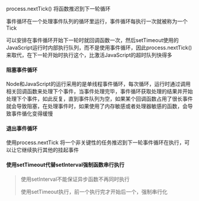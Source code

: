 process.nextTick() 将函数推迟到下一轮循环

事件循环在一个处理事件队列的循环里运行，事件循环每执行一次就被称为一个Tick

可以安排在事件循环开始下一轮时就回调函数一次，然后setTimeout使用的JavaScript运行时内部执行队列，而不是使用事件循环，因此process.nextTick()来取代，在下一轮开始时执行这个，比激活JavaScript的超时队列快得多

#### 阻塞事件循环

Node和JavaScript的运行采用的是单线程事件循环，每次循环，运行时通过调用相关回调函数来处理下个事件，当事件处理完毕，事件循环获取处理的结果并开始处理下个事件，如此反复，直到事件队列为空，如果某个回调函数占用了很长事件就会导致阻塞，在处理事件时，如果使用了内存敏感或者处理器敏感的函数，会导致事件循化变得缓慢

#### 退出事件循环

使用process.nextTick 将一个非关键性的任务推迟到下一轮事件循环在执行，可以让它继续执行其他的挂起事件

#### 使用setTimeout代替setInterval强制函数串行执行

> 使用setInterval不能保证异步函数不再同时执行
>
> 使用setTimeout执行，前一个执行完才开始后一个，强制串行化
